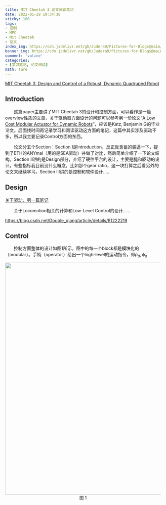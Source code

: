 ```yaml
---
title: MIT Cheetah 3 论文阅读笔记
date: 2022-01-28 19:34:38
sticky: 100
tags:
- 控制
- MPC
- Mit Cheetah
- 论文
index_img: https://cdn.jsdelivr.net/gh/Judera9/Pictures-for-Blogs@main//img/2022/mit_cheetah/Cheetah-Paper-Reading-0.png
banner_img: https://cdn.jsdelivr.net/gh/Judera9/Pictures-for-Blogs@main//img/2022/mit_cheetah/index_banner7.jpg
comment: 'valine'
categories:
- [学习笔记, 论文阅读]
math: ture
---
```


[MIT Cheetah 3: Design and Control of a Robust, Dynamic Quadruped Robot](https://ieeexplore.ieee.org/abstract/document/8593885)

<!--more-->

## Introduction

&emsp;&emsp;这篇paper主要讲了MIT Cheetah 3的设计和控制方面，可以看作是一篇overview性质的文章，关于驱动器方面设计的问题可以参考另一份论文“[A Low Cost Modular Actuator for Dynamic Robots](https://dspace.mit.edu/handle/1721.1/118671)”，应该是Katz, Benjamin G的毕业论文。后面找时间再记录学习和阅读驱动这方面的笔记，这篇中其实涉及驱动不多，所以我主要记录Control方面的东西。

&emsp;&emsp;论文分五个Section：Section I是Introduction，反正就含蓄的装逼一下，提到了ETH的ANYmal（用的是SEA驱动）并做了对比，然后简单介绍了一下论文结构。Section II讲的是Design部分，介绍了硬件平台的设计，主要是腿和驱动的设计。有些指标我目前没什么概念，比如那个gear ratio，这一块打算之后看另外的论文来继续学习。Section III讲的是控制和软件设计......

## Design

[关于驱动，另一篇笔记]()

&emsp;&emsp;关于Locomotion相关的计算和Low-Level Control的设计......

https://blog.csdn.net/Double_qiang/article/details/81222219

## Control

&emsp;&emsp;控制方面整体的设计如图1所示，图中的每一个block都是模块化的（modular）。手柄（operator）给出一个high-level的运动指令，即${\dot{p}_d, \dot{\phi}_d}$

<center><img src="https://cdn.jsdelivr.net/gh/Judera9/Pictures-for-Blogs@main//img/2022/mit_cheetah/7A8F697E-25D7-4FDF-9BFF-9B9481D378F2.jpeg" width="750"><center>图 1</center></center>